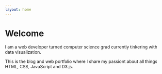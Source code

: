 ```yaml
---
layout: home
---
```

# Welcome

I am a web developer turned computer science grad currently tinkering with data visualization.

This is the blog and web portfolio where I share my passiont about all things HTML, CSS, JavaScript and D3.js.
